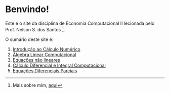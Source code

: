 # Benvindo!

Este é o site da disciplina de Economia Computacional II lecionada pelo Prof. Nelson S. dos Santos [^1].

O sumário deste site é:

1. [Introdução ao Cálculo Numérico](calculonumerico.md)
2. [Álgebra Linear Computacional](algebralinearcomputacional.md)
3. [Equações não lineares](equacoes_nao_lineares.md)
4. [Cálculo Diferencial e Integral Computacional](calculo.md)
5. [Equações Diferenciais Parciais](edp.md)







[^1]: Mais sobre mim, [aqui](https://professor.ufrgs.br/nelsonseixas)
